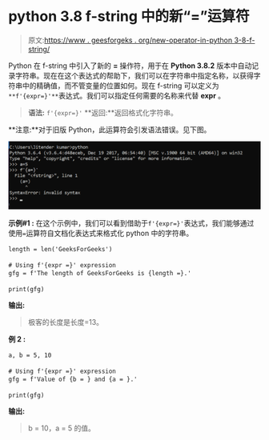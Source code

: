 # python 3.8 f-string 中的新“=”运算符

> 原文:[https://www . geesforgeks . org/new-operator-in-python 3-8-f-string/](https://www.geeksforgeeks.org/new-operator-in-python3-8-f-string/)

Python 在 f-string 中引入了新的 **=** 操作符，用于在 **Python 3.8.2** 版本中自动记录字符串。现在在这个表达式的帮助下，我们可以在字符串中指定名称，以获得字符串中的精确值，而不管变量的位置如何。现在 f-string 可以定义为`**f'{expr=}'**`表达式。我们可以指定任何需要的名称来代替 **expr** 。

> **语法:** `f'{expr=}'`
> **返回:**返回格式化字符串。

**注意:**对于旧版 Python，此运算符会引发语法错误。见下图。

![](img/4ab6224adbb6f49eb10955e8ef949a1c.png)

**示例#1 :**
在这个示例中，我们可以看到借助于`f'{expr=}'`表达式，我们能够通过使用`=`运算符自文档化表达式来格式化 python 中的字符串。

```
length = len('GeeksForGeeks')

# Using f'{expr =}' expression
gfg = f'The length of GeeksForGeeks is {length =}.'

print(gfg)
```

**输出:**

> 极客的长度是长度=13。

**例 2 :**

```
a, b = 5, 10

# Using f'{expr =}' expression
gfg = f'Value of {b = } and {a = }.'

print(gfg)
```

**输出:**

> b = 10，a = 5 的值。